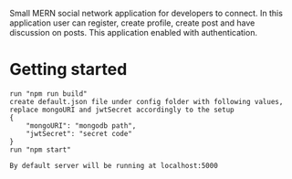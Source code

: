 Small MERN social network application for developers to connect. In this application user can register, create profile, create post and have discussion on posts. This application enabled with authentication.

# Getting started 
    run "npm run build"
    create default.json file under config folder with following values, replace mongoURI and jwtSecret accordingly to the setup
    {
        "mongoURI": "mongodb path",
        "jwtSecret": "secret code"
    }
    run "npm start"

    By default server will be running at localhost:5000

